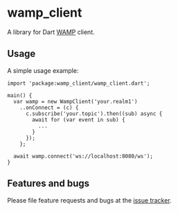 # wamp_client

A library for Dart [WAMP] client.

## Usage

A simple usage example:

    import 'package:wamp_client/wamp_client.dart';

    main() {
      var wamp = new WampClient('your.realm1')
        ..onConnect = (c) {
          c.subscribe('your.topic').then((sub) async {
            await for (var event in sub) {
              ...
            }
          });
        };

      await wamp.connect('ws://localhost:8080/ws');
    }

## Features and bugs

Please file feature requests and bugs at the [issue tracker][tracker].

[tracker]: https://github.com/kkazuo/dart-wamp-client/issues
[WAMP]: http://wamp-proto.org
